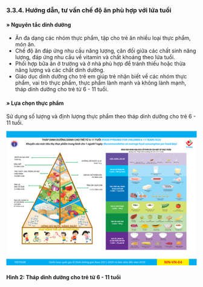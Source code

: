 ### 3.3.4. Hướng dẫn, tư vấn chế độ ăn phù hợp với lứa tuổi
#### » Nguyên tắc dinh dưỡng
- Ăn đa dạng các nhóm thực phẩm, tập cho trẻ ăn nhiều loại thực phẩm, món ăn.
- Chế độ ăn đáp ứng nhu cầu năng lượng, cân đối giữa các chất sinh năng lượng, đáp ứng nhu cầu về vitamin và chất khoáng theo lứa tuổi.
- Phối hợp bữa ăn ở trường và ở nhà phù hợp để tránh thiếu hoặc thừa năng lượng và các chất dinh dưỡng.
- Giáo dục dinh dưỡng cho trẻ em giúp trẻ nhận biết về các nhóm thực phẩm, vai trò thực phẩm, thực phẩm lành mạnh và không lành mạnh, tháp dinh dưỡng cho trẻ từ 6 - 11 tuổi.
#### » Lựa chọn thực phẩm
Sử dụng số lượng và định lượng thực phẩm theo tháp dinh dưỡng cho trẻ 6 - 11 tuổi.

![Hình 1: Tháp dinh dưỡng cho trẻ từ 6-11 tuổi](../figures/bai1_hinh10.png)
#### Hình 2: Tháp dinh dưỡng cho trẻ từ 6 - 11 tuổi